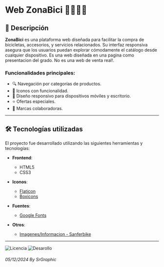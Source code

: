 # Web ZonaBici 🚴‍♀️🚴‍♂️

## 📖 Descripción

**ZonaBici** es una plataforma web diseñada para facilitar la compra de bicicletas, accesorios, y servicios relacionados. Su interfaz responsiva asegura que los usuarios puedan explorar cómodamente el catálogo desde cualquier dispositivo. Es una web diseñada en una pagina como presentacion del grado. No es una web de venta real!.

### Funcionalidades principales:
- 🔍 Navegación por categorías de productos.
- 🛒 Iconos con funcionalidad.
- 📱 Diseño responsivo para dispositivos móviles y escritorio.
- ⭐ Ofertas especiales.
- 📨 Marcas colaboradoras.

---

## 🛠️ Tecnologías utilizadas

El proyecto fue desarrollado utilizando las siguientes herramientas y tecnologías:

- **Frontend**:
  - HTML5
  - CSS3
  
- **Iconos**:
  - [Flaticon](https://www.flaticon.es/)
  - [Boxicons](https://boxicons.com/)

- **Fuentes**:
  - [Google Fonts](https://fonts.google.com/)
  
- **Otros**:
  - [Imagenes/Informacion - Sanferbike](https://www.sanferbike.com/es/)

---

![Licencia](https://img.shields.io/badge/license-srgraphic-lightgrey)
![Desarollo](https://img.shields.io/badge/version-v0.9-blue)

###### 05/12/2024 By SrGraphic 
